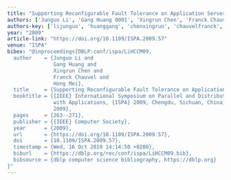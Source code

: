```yaml
---
title: "Supporting Reconfigurable Fault Tolerance on Application Servers"
authors: ['Junguo Li', 'Gang Huang 0001', 'Xingrun Chen', 'Franck Chauvel', 'Hong Mei']
authors-key: ['lijunguo', 'huanggang', 'chenxingrun', 'chauvelfranck', 'meihong']
year: "2009"
article-link: "https://doi.org/10.1109/ISPA.2009.57"
venue: "ISPA"
bibex: "@inproceedings{DBLP:conf/ispa/LiHCCM09,
  author    = {Junguo Li and
               Gang Huang and
               Xingrun Chen and
               Franck Chauvel and
               Hong Mei},
  title     = {Supporting Reconfigurable Fault Tolerance on Application Servers},
  booktitle = {{IEEE} International Symposium on Parallel and Distributed Processing
               with Applications, {ISPA} 2009, Chengdu, Sichuan, China, 10-12 August
               2009},
  pages     = {263--271},
  publisher = {{IEEE} Computer Society},
  year      = {2009},
  url       = {https://doi.org/10.1109/ISPA.2009.57},
  doi       = {10.1109/ISPA.2009.57},
  timestamp = {Wed, 16 Oct 2019 14:14:50 +0200},
  biburl    = {https://dblp.org/rec/conf/ispa/LiHCCM09.bib},
  bibsource = {dblp computer science bibliography, https://dblp.org}
}"
---
```


